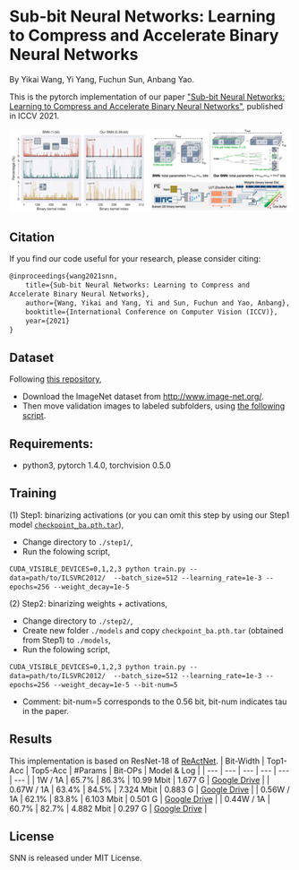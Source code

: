 # Sub-bit Neural Networks: Learning to Compress and Accelerate Binary Neural Networks
By Yikai Wang, Yi Yang, Fuchun Sun, Anbang Yao.

This is the pytorch implementation of our paper ["Sub-bit Neural Networks: Learning to Compress and Accelerate Binary Neural Networks"](https://openaccess.thecvf.com/content/ICCV2021/papers/Wang_Sub-Bit_Neural_Networks_Learning_To_Compress_and_Accelerate_Binary_Neural_ICCV_2021_paper.pdf), published in ICCV 2021.

<p align="center"><img src="intro.png" width="800" /></p>


## Citation

If you find our code useful for your research, please consider citing:

    @inproceedings{wang2021snn,
        title={Sub-bit Neural Networks: Learning to Compress and Accelerate Binary Neural Networks},
        author={Wang, Yikai and Yang, Yi and Sun, Fuchun and Yao, Anbang},
        booktitle={International Conference on Computer Vision (ICCV)},
        year={2021}
    }

## Dataset
Following [this repository](https://github.com/pytorch/examples/tree/master/imagenet#requirements),
- Download the ImageNet dataset from http://www.image-net.org/.
- Then move validation images to labeled subfolders, using [the following script](https://raw.githubusercontent.com/soumith/imagenetloader.torch/master/valprep.sh).

## Requirements:
* python3, pytorch 1.4.0, torchvision 0.5.0

## Training
(1) Step1:  binarizing activations (or you can omit this step by using our Step1 model [`checkpoint_ba.pth.tar`](https://drive.google.com/file/d/1eKIA-XfWjeXdya6Qxgd71yuCXGNBVwds/view?usp=sharing)),
* Change directory to `./step1/`,
* Run the folowing script, 
```
CUDA_VISIBLE_DEVICES=0,1,2,3 python train.py --data=path/to/ILSVRC2012/  --batch_size=512 --learning_rate=1e-3 --epochs=256 --weight_decay=1e-5
```

(2) Step2:  binarizing weights + activations,
* Change directory to `./step2/`,
* Create new folder `./models` and copy `checkpoint_ba.pth.tar` (obtained from Step1) to `./models`,
* Run the folowing script,
```
CUDA_VISIBLE_DEVICES=0,1,2,3 python train.py --data=path/to/ILSVRC2012/  --batch_size=512 --learning_rate=1e-3 --epochs=256 --weight_decay=1e-5 --bit-num=5
```
* Comment: bit-num=5 corresponds to the 0.56 bit, bit-num indicates tau in the paper.

## Results
This implementation is based on ResNet-18 of [ReActNet](https://github.com/liuzechun/ReActNet).
| Bit-Width | Top1-Acc | Top5-Acc | #Params | Bit-OPs | Model & Log |
| --- | --- | --- | --- | --- | --- |
| 1W / 1A | 65.7% | 86.3% | 10.99 Mbit | 1.677 G | [Google Drive](https://drive.google.com/drive/folders/1TWSIwzGottSGuNPHIs9jHIM7kQ0Ewl_z?usp=sharing) |
| 0.67W / 1A | 63.4% | 84.5% | 7.324 Mbit | 0.883 G | [Google Drive](https://drive.google.com/drive/folders/1fTmzUaTe_E0J5kLqJI8Qlr1lUNWVcknL?usp=sharing) |
| 0.56W / 1A | 62.1% | 83.8% | 6.103 Mbit | 0.501 G | [Google Drive](https://drive.google.com/drive/folders/1HiiyxhRsCwf4J0Hx3BrM9oGE_NTAK_Ph?usp=sharing) |
| 0.44W / 1A | 60.7% | 82.7% | 4.882 Mbit | 0.297 G | [Google Drive](https://drive.google.com/drive/folders/1Q4B3QduAHKjK3JCmf1j7rNi0AQIviMC8?usp=sharing) |

## License

SNN is released under MIT License.
